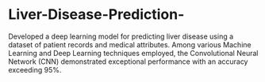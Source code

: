 # Liver-Disease-Prediction-
Developed a deep learning model for predicting liver disease using a dataset of patient records and medical attributes. Among various Machine Learning and Deep Learning techniques employed, the Convolutional Neural Network (CNN) demonstrated exceptional performance with an accuracy exceeding 95%. 
